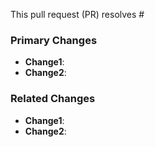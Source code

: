 This pull request (PR) resolves #

### Primary Changes
* **Change1**: 
* **Change2**:

### Related Changes
* **Change1**:
* **Change2**:

